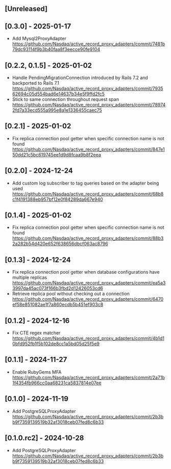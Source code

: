 ## [Unreleased]

## [0.3.0] - 2025-01-17

- Add Mysql2ProxyAdapter https://github.com/Nasdaq/active_record_proxy_adapters/commit/7481b79dc93114f9b3b40faa8f3eecce90fe9104

## [0.2.2, 0.1.5] - 2025-01-02

- Handle PendingMigrationConnection introduced by Rails 7.2 and backported to Rails 7.1 https://github.com/Nasdaq/active_record_proxy_adapters/commit/793562694c05d554bad6e14637b34e5f9ffd2fc5
- Stick to same connection throughout request span https://github.com/Nasdaq/active_record_proxy_adapters/commit/789742fd7a33ecd555a995e8a1e1336455caec75

## [0.2.1] - 2025-01-02

- Fix replica connection pool getter when specific connection name is not found https://github.com/Nasdaq/active_record_proxy_adapters/commit/847e150dd21c5bc619745ee1d9d8fcaa9b8f2eea

## [0.2.0] - 2024-12-24

- Add custom log subscriber to tag queries based on the adapter being used https://github.com/Nasdaq/active_record_proxy_adapters/commit/68b8c1f4191388eb957bf12e0f84289da667e940

## [0.1.4] - 2025-01-02

- Fix replica connection pool getter when specific connection name is not found https://github.com/Nasdaq/active_record_proxy_adapters/commit/88b32a282b54d420e652f638656dbcf063ac8796

## [0.1.3] - 2024-12-24

- Fix replica connection pool getter when database configurations have multiple replicas https://github.com/Nasdaq/active_record_proxy_adapters/commit/ea5a33997da45ac073f166b3fbd2d12426053cd6
- Retrieve replica pool without checking out a connection https://github.com/Nasdaq/active_record_proxy_adapters/commit/6470ef58e851082ae1f7a860ecdb5b451ef903c8

## [0.1.2] - 2024-12-16

- Fix CTE regex matcher https://github.com/Nasdaq/active_record_proxy_adapters/commit/4b1d10bfd952fb1f5b102de8cc1a5bd05d25f5e9

## [0.1.1] - 2024-11-27

- Enable RubyGems MFA https://github.com/Nasdaq/active_record_proxy_adapters/commit/2a71b1f4354fb966cc0aa68231ca5837814e07ee

## [0.1.0] - 2024-11-19

- Add PostgreSQLProxyAdapter https://github.com/Nasdaq/active_record_proxy_adapters/commit/2b3bb9f7359139519b32af3018ceb07fed8c6b33

## [0.1.0.rc2] - 2024-10-28

- Add PostgreSQLProxyAdapter https://github.com/Nasdaq/active_record_proxy_adapters/commit/2b3bb9f7359139519b32af3018ceb07fed8c6b33
